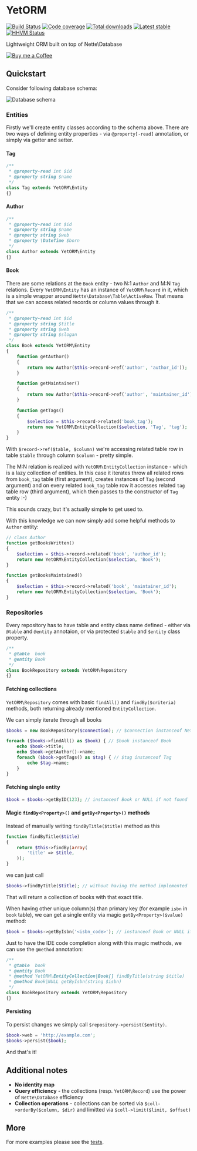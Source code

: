 YetORM
======

[![Build Status](https://travis-ci.org/uestla/YetORM.svg?branch=master)](https://travis-ci.org/uestla/YetORM)
[![Code coverage](https://coveralls.io/repos/github/uestla/YetORM/badge.svg?branch=master)](https://coveralls.io/r/uestla/YetORM)
[![Total downloads](https://poser.pugx.org/uestla/yetorm/downloads)](https://packagist.org/packages/uestla/YetORM)
[![Latest stable](https://poser.pugx.org/uestla/yetorm/v/stable)](https://packagist.org/packages/uestla/YetORM)
[![HHVM Status](http://hhvm.h4cc.de/badge/uestla/YetORM.svg?style=flat)](http://hhvm.h4cc.de/package/uestla/YetORM)

Lightweight ORM built on top of Nette\Database

[![Buy me a Coffee](https://www.paypalobjects.com/en_US/i/btn/btn_donate_LG.gif)](https://www.paypal.com/cgi-bin/webscr?cmd=_s-xclick&hosted_button_id=T4AW48GVJW8KY)

Quickstart
----------

Consider following database schema:

![Database schema](http://i.imgur.com/EtR1bM4.png)

### Entities

Firstly we'll create entity classes according to the schema above. There are two ways of defining entity properties - via `@property[-read]` annotation, or simply via getter and setter.

#### Tag

```php
/**
 * @property-read int $id
 * @property string $name
 */
class Tag extends YetORM\Entity
{}
```

#### Author

```php
/**
 * @property-read int $id
 * @property string $name
 * @property string $web
 * @property \DateTime $born
 */
class Author extends YetORM\Entity
{}
```

#### Book

There are some relations at the `Book` entity - two N:1 `Author` and M:N `Tag` relations. Every `YetORM\Entity` has an instance of `YetORM\Record` in it, which is a simple wrapper around `Nette\Database\Table\ActiveRow`. That means that we can access related records or column values through it.

```php
/**
 * @property-read int $id
 * @property string $title
 * @property string $web
 * @property string $slogan
 */
class Book extends YetORM\Entity
{
	function getAuthor()
	{
		return new Author($this->record->ref('author', 'author_id'));
	}

	function getMaintainer()
	{
		return new Author($this->record->ref('author', 'maintainer_id'));
	}

	function getTags()
	{
		$selection = $this->record->related('book_tag');
		return new YetORM\EntityCollection($selection, 'Tag', 'tag');
	}
}
```

With `$record->ref($table, $column)` we're accessing related table row in table `$table` through column `$column` - pretty simple.

The M:N relation is realized with `YetORM\EntityCollection` instance - which is a lazy collection of entities. In this case it iterates throw all related rows from `book_tag` table (first argument), creates instances of `Tag` (second argument) and on every related `book_tag` table row it accesses related `tag` table row (third argument), which then passes to the constructor of `Tag` entity :-)

This sounds crazy, but it's actually simple to get used to.

With this knowledge we can now simply add some helpful methods to `Author` entity:

```php
// class Author
function getBooksWritten()
{
	$selection = $this->record->related('book', 'author_id');
	return new YetORM\EntityCollection($selection, 'Book');
}

function getBooksMaintained()
{
	$selection = $this->record->related('book', 'maintainer_id');
	return new YetORM\EntityCollection($selection, 'Book');
}
```


### Repositories

Every repository has to have table and entity class name defined - either via `@table` and `@entity` annotaion, or via protected `$table` and `$entity` class property.

```php
/**
 * @table  book
 * @entity Book
 */
class BookRepository extends YetORM\Repository
{}
```

#### Fetching collections

`YetORM\Repository` comes with basic `findAll()` and `findBy($criteria)` methods, both returning already mentioned `EntityCollection`.

We can simply iterate through all books

```php
$books = new BookRepository($connection); // $connection instanceof Nette\Database\Context

foreach ($books->findAll() as $book) { // $book instanceof Book
	echo $book->title;
	echo $book->getAuthor()->name;
	foreach ($book->getTags() as $tag) { // $tag instanceof Tag
		echo $tag->name;
	}
}
```

#### Fetching single entity

```php
$book = $books->getByID(123); // instanceof Book or NULL if not found
```

#### Magic `findBy<Property>()` and `getBy<Property>()` methods

Instead of manually writing `findByTitle($title)` method as this

```php
function findByTitle($title)
{
	return $this->findBy(array(
		'title' => $title,
	));
}
```

we can just call

```php
$books->findByTitle($title); // without having the method implemented
```

That will return a collection of books with that exact title.

When having other unique column(s) than primary key (for example `isbn` in `book` table), we can get a single entity via magic `getBy<Property>($value)` method:

```php
$book = $books->getByIsbn('<isbn_code>'); // instanceof Book or NULL if not found
```

Just to have the IDE code completion along with this magic methods, we can use the `@method` annotation:

```php
/**
 * @table  book
 * @entity Book
 * @method YetORM\EntityCollection|Book[] findByTitle(string $title)
 * @method Book|NULL getByIsbn(string $isbn)
 */
class BookRepository extends YetORM\Repository
{}
```


#### Persisting

To persist changes we simply call `$repository->persist($entity)`.

```php
$book->web = 'http://example.com';
$books->persist($book);
```


And that's it!


Additional notes
----------------

- **No identity map**
- **Query efficiency** - the collections (resp. `YetORM\Record`) use the power of `Nette\Database` efficiency
- **Collection operations** - collections can be sorted via `$coll->orderBy($column, $dir)` and limitted via `$coll->limit($limit, $offset)`


More
----

For more examples please see the [tests](https://github.com/uestla/YetORM/tree/master/tests).
